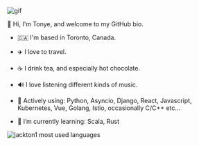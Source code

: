 ![gif](https://media.giphy.com/media/26uf5EfMqWNWCLbc4/source.gif)


👋 Hi, I'm Tonye, and welcome to my GitHub bio.

- :canada:  I'm based in Toronto, Canada.

- ✈️ I love to travel.

- ☕️ I drink tea, and especially hot chocolate.

- 🔊 I love listening different kinds of music.

- 🔭  Actively using: Python, Asyncio, Django, React, Javascript, Kubernetes, Vue, Golang, Istio, occasionally C/C++ etc...

- 🌱 I’m currently learning: Scala, Rust


<!-- ![jackton1 GitHub stats](https://github-readme-stats.vercel.app/api?username=jackton1&show_icons=true) -->
![jackton1 most used languages](https://github-readme-stats.vercel.app/api/top-langs/?username=jackton1&layout=compact)

